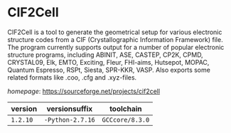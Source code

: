 # CIF2Cell

CIF2Cell is a tool to generate the geometrical setup for various electronic structure codes from a CIF (Crystallographic Information Framework) file. The program currently supports output for a number of popular electronic structure programs, including ABINIT, ASE, CASTEP, CP2K, CPMD, CRYSTAL09, Elk, EMTO, Exciting, Fleur, FHI-aims, Hutsepot, MOPAC, Quantum Espresso, RSPt, Siesta, SPR-KKR, VASP. Also exports some related formats like .coo, .cfg and .xyz-files.

*homepage*: <https://sourceforge.net/projects/cif2cell>

version | versionsuffix | toolchain
--------|---------------|----------
``1.2.10`` | ``-Python-2.7.16`` | ``GCCcore/8.3.0``

